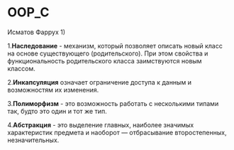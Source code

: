 # OOP_C
Исматов Фаррух
1)

1.**Наследование** - механизм, который позволяет описать новый класс на основе существующего (родительского). При этом свойства и функциональность родительского класса заимствуются новым классом.

2.**Инкапсуляция** означает ограничение доступа к данным и возможностям их изменения.

3.**Полиморфизм**  - это возможность работать с несколькими типами так, будто это один и тот же тип.

4.**Абстракция** - это выделение главных, наиболее значимых характеристик предмета и наоборот — отбрасывание второстепенных, незначительных.

